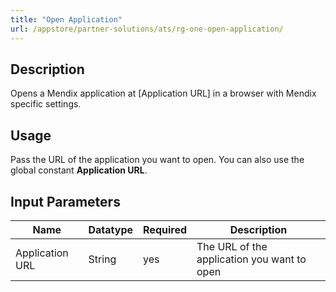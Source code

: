 ```yaml
---
title: "Open Application"
url: /appstore/partner-solutions/ats/rg-one-open-application/
---
```


## Description

Opens a Mendix application at [Application URL] in a browser with
Mendix specific settings.

## Usage

Pass the URL of the application you want to open. You can also use the global constant **Application URL**.

## Input Parameters

Name | Datatype | Required | Description
--- | --- | --- | ---
Application URL | String | yes | The URL of the application you want to open
